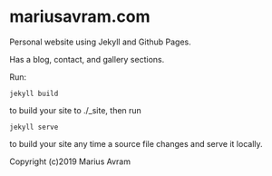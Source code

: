 # mariusavram.com

Personal website using Jekyll and Github Pages.

Has a blog, contact, and gallery sections.

Run:
```
jekyll build
```

to build your site to ./_site, then run

```
jekyll serve
```

to build your site any time a source file changes and serve it locally.


Copyright (c)2019 Marius Avram
